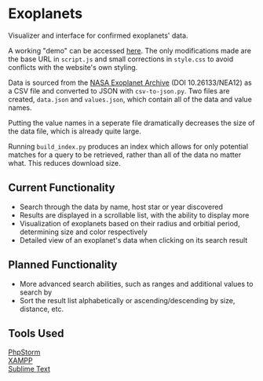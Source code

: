 # Exoplanets
Visualizer and interface for confirmed exoplanets' data.

A working "demo" can be accessed [here](https://egartley.net/projects/exoplanets/). The only modifications made are the base URL in `script.js` and small corrections in `style.css` to avoid conflicts with the website's own styling.

Data is sourced from the [NASA Exoplanet Archive](https://exoplanetarchive.ipac.caltech.edu/cgi-bin/TblView/nph-tblView?app=ExoTbls&config=PS) (DOI 10.26133/NEA12) as a CSV file and converted to JSON with `csv-to-json.py`. Two files are created, `data.json` and `values.json`, which contain all of the data and value names.

Putting the value names in a seperate file dramatically decreases the size of the data file, which is already quite large.

Running `build_index.py` produces an index which allows for only potential matches for a query to be retrieved, rather than all of the data no matter what. This reduces download size.

## Current Functionality
- Search through the data by name, host star or year discovered
- Results are displayed in a scrollable list, with the ability to display more
- Visualization of exoplanets based on their radius and orbitial period, determining size and color respectively
- Detailed view of an exoplanet's data when clicking on its search result

## Planned Functionality
- More advanced search abilities, such as ranges and additional values to search by
- Sort the result list alphabetically or ascending/descending by size, distance, etc.

## Tools Used
[PhpStorm](https://www.jetbrains.com/phpstorm/)  
[XAMPP](https://www.apachefriends.org/index.html)  
[Sublime Text](https://www.sublimetext.com/)
